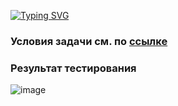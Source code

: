 [![Typing SVG](https://readme-typing-svg.herokuapp.com?color=%2336BCF7&lines=Красно+-+черные+деревья)](https://git.io/typing-svg)
### Условия задачи см. по [ссылке](https://habr.com/ru/companies/yandex/articles/340784/#:~:text=%D0%9A%D1%80%D0%B0%D1%81%D0%BD%D0%BE%2D%D1%87%D0%B5%D1%80%D0%BD%D1%8B%D0%B5%20%D0%B4%D0%B5%D1%80%D0%B5%D0%B2%D1%8C%D1%8F)

### Результат тестирования
![image](https://user-images.githubusercontent.com/91426723/234676077-5f51b059-1359-4251-ba1f-f36bc0a71808.png)
